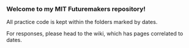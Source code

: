 ### Welcome to my MIT Futuremakers repository!

All practice code is kept within the folders marked by dates.

For responses, please head to the wiki, which has pages correlated to dates. 
